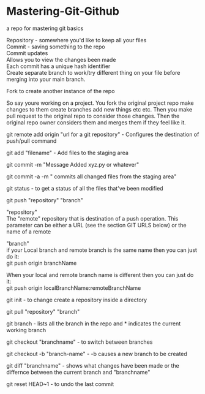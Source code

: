 # Mastering-Git-Github
a repo for mastering git basics


Repository - somewhere you'd like to keep all your files </br>
Commit - saving something to the repo </br>
Commit updates </br>
Allows you to view the changes been made </br>
Each commit has a unique hash identifier </br>
Create separate branch to work/try different thing on your file before merging into your main branch.

Fork to create another instance of the repo

So say youre working on a project. You fork the original project repo make changes to them create branches add new things etc etc. Then you make pull request to the original repo to consider those changes. Then the original repo owner considers them and merges them if they feel like it.


git remote add origin "url for a git repository" - Configures the destination of push/pull command

git add "filename" - Add files to the staging area
  
git commit -m "Message Added xyz.py or whatever"

git commit -a -m " commits all changed files from the staging area"

git status - to get a status of all the files that've been modified

git push "repository" "branch"

"repository" </br>
 The "remote" repository that is destination of a push operation. This parameter can be either a URL (see the section GIT URLS below) or the name of a remote
  
"branch" </br>
if your Local branch and remote branch is the same name then you can just do it: </br>
git push origin branchName

When your local and remote branch name is different then you can just do it:</br>
git push origin localBranchName:remoteBranchName

git init - to change create a repository inside a directory

git pull "repository" "branch"  

git branch - lists all the branch in the repo and * indicates the current working branch

git checkout "branchname" - to switch between branches
  
git checkout -b "branch-name" - -b causes a new branch to be created

git diff "branchname" - shows what changes have been made or the differnce between the current branch and "branchname"

git reset HEAD~1 - to undo the last commit
